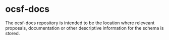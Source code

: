 # ocsf-docs
The ocsf-docs repository is intended to be the location where releveant proposals, documentation or other descriptive information for the schema is stored.
